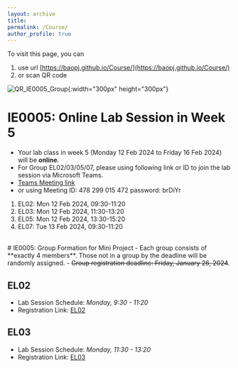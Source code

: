 ```yaml
---
layout: archive
title: 
permalink: /Course/
author_profile: true
---
```


To visit this page, you can
1. use url [https://baopj.github.io/Course/](https://baopj.github.io/Course/) 
2. or scan QR code 

![QR_IE0005_Group](https://baopj.github.io/images/QR_IE0005_Group.png){:width="300px" height="300px"}


# IE0005: Online Lab Session in Week 5
- Your lab class in week 5 (Monday 12 Feb 2024 to Friday 16 Feb 2024) will be **online**.
- For Group EL02/03/05/07, please using following link or ID to join the lab session via Microsoft Teams.
-  [Teams Meeting link](https://teams.microsoft.com/l/meetup-join/19%3ameeting_OWEyZDgwOGMtNzEzNi00NmU3LWIwOTgtNDAxY2U1NTIwMzY3%40thread.v2/0?context=%7b%22Tid%22%3a%2215ce9348-be2a-462b-8fc0-e1765a9b204a%22%2c%22Oid%22%3a%22b2899b41-7f8a-4b87-86d5-6f71392317a3%22%7d)
- or using Meeting ID: 478 299 015 472  password: brDiYr

1. EL02: Mon 12 Feb 2024, 09:30-11:20
2. EL03: Mon 12 Feb 2024, 11:30-13:20
3. EL05: Mon 12 Feb 2024, 13:30-15:20
4. EL07: Tue   13 Feb 2024, 09:30-11:20

<br />
# IE0005: Group Formation for Mini Project
- Each group consists of **exactly 4 members**. Those not in a group by the deadline will be randomly assigned.
- <del>Group registration deadline: Friday, January 26, 2024</del>. 

## EL02
- Lab Session Schedule: *Monday, 9:30 - 11:20*
- Registration Link: [EL02](https://docs.google.com/spreadsheets/d/1evCmdrF5lygupPDoQHVzwdcB-urkrGARy2joQOeklbc)

## EL03
- Lab Session Schedule: *Monday, 11:30 - 13:20*
- Registration Link: [EL03](https://docs.google.com/spreadsheets/d/1aUSOMDJob0KzTtVo3SXQq347cvpRR9EvQMuIw9jtwKY)



